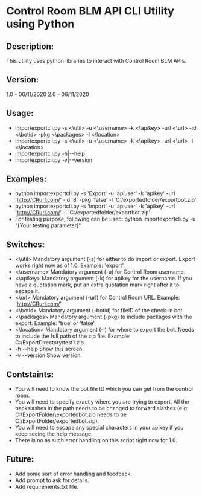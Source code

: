 # Control Room BLM API CLI Utility using Python
Description:
-----------
This utility uses python libraries to interact with Control Room BLM APIs. 

Version:
-----------
1.0 - 06/11/2020
2.0 - 06/11/2020

Usage:
-----------
* importexportcli.py -s <\util> -u <\username> -k <\apikey> -url <\url> -id <\botid> -pkg <\packages> -l <\location>
* importexportcli.py -s <\util> -u <\username> -k <\apikey> -url <\url> -l <\location>
* importexportcli.py -h|--help
* importexportcli.py -v|--version

Examples:
-----------
* python importexportcli.py -s 'Export' -u 'apiuser' -k 'apikey' -url 'http://CRurl.com/' -id '8' -pkg 'false' -l 'C:/exportedfolder/exportbot.zip'
* python importexportcli.py -s 'Import' -u 'apiuser' -k 'apikey' -url 'http://CRurl.com/' -l 'C:/exportedfolder/exportbot.zip'
* For testing purpose, following can be used: python importexportcli.py -u "[Your testing parameter]"

Switches:
-----------
* <\util> Mandatory argument (-s) for either to do import or export. Export works right now as of 1.0. Example: 'export'
* <\username>  Mandatory argument (-u) for Control Room username. 
* <\apikey>  Mandatory argument (-k) for apikey for the username. If you have a quotation mark, put an extra quotation mark right after it to escape it. 
* <\url>  Mandatory argument (-url) for Control Room URL. Example: 'http://CRurl.com/'
* <\botid>  Mandatory argument (-botid) for fileID of the check-in bot. 
* <\packages>  Mandatory argument (-pkg) to include packages with the export. Example: 'true' or 'false'
* <\location>  Mandatory argument (-l) for where to export the bot. Needs to include the full path of the zip file. Example: C:/ExportDirectory/test1.zip
* -h --help  Show this screen.
* -v --version  Show version.

Contstaints:
-----------
* You will need to know the bot file ID which you can get from the control room. 
* You will need to specify exactly where you are trying to export. All the backslashes in the path needs to be changed to forward slashes (e.g: C:\ExportFolder\exportedbot.zip needs to be C:/ExportFolder/exportedbot.zip). 
* You will need to escape any special characters in your apikey if you keep seeing the help message.
* There is no as such error handling on this script right now for 1.0. 

Future:
-----------
* Add some sort of error handling and feedback. 
* Add prompt to ask for details.
* Add requirements.txt file. 
